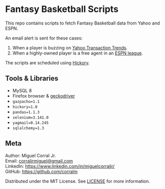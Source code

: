 # Fantasy Basketball Scripts
This repo contains scripts to fetch Fantasy Basketball data from Yahoo and ESPN. 

An email alert is sent for these cases:
1. When a player is buzzing on [Yahoo Transaction Trends](https://basketball.fantasysports.yahoo.com/nba/buzzindex).
2. When a highly-owned player is a free agent in an [ESPN league](https://fantasy.espn.com/basketball/).

The scripts are scheduled using [Hickory](https://github.com/maxhumber/hickory).

## Tools & Libraries
- MySQL 8
- Firefox browser & [geckodriver](https://selenium-python.readthedocs.io/installation.html#drivers)
- `gazpacho=1.1`
- `hickory=1.0`
- `pandas=1.1.3`
- `selenium=3.141.0`
- `yagmail=0.14.245`
- `sqlalchemy=1.3`

## Meta
Author: Miguel Corral Jr.  
Email: corraljrmiguel@gmail.com  
LinkedIn: https://www.linkedin.com/in/miguelcorraljr/  
GitHub: https://github.com/corralm

Distributed under the MIT License. See [LICENSE](./LICENSE) for more information.
